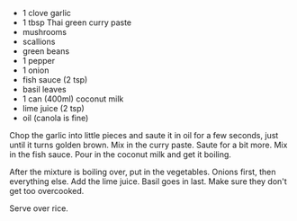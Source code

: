   * 1 clove garlic
  * 1 tbsp Thai green curry paste
  * mushrooms
  * scallions
  * green beans
  * 1 pepper
  * 1 onion
  * fish sauce (2 tsp)
  * basil leaves
  * 1 can (400ml) coconut milk
  * lime juice (2 tsp)
  * oil (canola is fine)
 
 Chop the garlic into little pieces and saute it in oil for a few seconds, just until it turns golden brown. Mix in the curry paste. Saute for a bit more. Mix in the fish sauce. Pour in the coconut milk and get it boiling.
 
 After the mixture is boiling over, put in the vegetables. Onions first, then everything else. Add the lime juice. Basil goes in last. Make sure they don't get too overcooked.
 
 Serve over rice.
